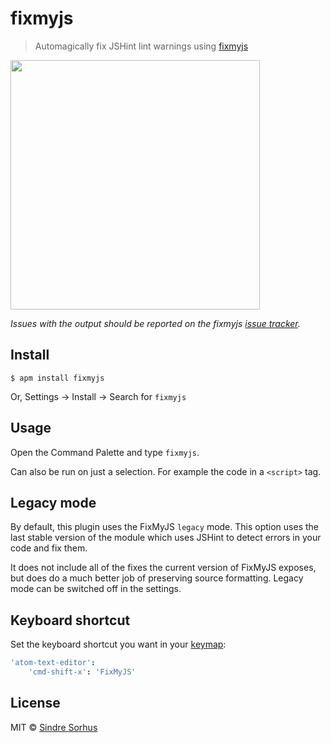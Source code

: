 # fixmyjs

> Automagically fix JSHint lint warnings using [fixmyjs](https://github.com/jshint/fixmyjs)

<img src="https://cloud.githubusercontent.com/assets/170270/4474662/ceab387a-4962-11e4-99ab-17dd5c44847c.gif" width="399">

*Issues with the output should be reported on the fixmyjs [issue tracker](https://github.com/jshint/fixmyjs/issues).*


## Install

```
$ apm install fixmyjs
```

Or, Settings → Install → Search for `fixmyjs`


## Usage

Open the Command Palette and type `fixmyjs`.

Can also be run on just a selection. For example the code in a `<script>` tag.


## Legacy mode

By default, this plugin uses the FixMyJS `legacy` mode. This option uses the last stable version of the module which uses JSHint to detect errors in your code and fix them.

It does not include all of the fixes the current version of FixMyJS exposes, but does do a much better job of preserving source formatting. Legacy mode can be switched off in the settings.


## Keyboard shortcut

Set the keyboard shortcut you want in your [keymap](http://flight-manual.atom.io/using-atom/sections/basic-customization/#customizing-keybindings):

```cson
'atom-text-editor':
	'cmd-shift-x': 'FixMyJS'
```


## License

MIT © [Sindre Sorhus](https://sindresorhus.com)
